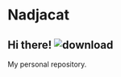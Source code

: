 # Nadjacat
## Hi there! ![download](https://github.com/user-attachments/assets/d73b8944-480c-44d1-ad1c-720f9df3ac2c)

My personal repository.


